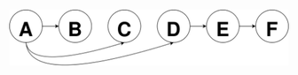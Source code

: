 ![Alt text](https://github.com/kengste/code-ninja/blob/master/cracking-the-coding-interview/java/4-trees-and-graphs/4.1-routes-between-nodes/graph.svg?sanitize=true)
